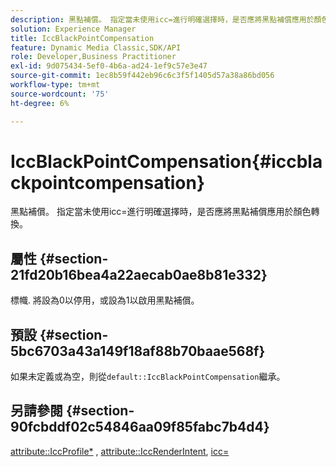 ```yaml
---
description: 黑點補償。 指定當未使用icc=進行明確選擇時，是否應將黑點補償應用於顏色轉換。
solution: Experience Manager
title: IccBlackPointCompensation
feature: Dynamic Media Classic,SDK/API
role: Developer,Business Practitioner
exl-id: 9d075434-5ef0-4b6a-ad24-1ef9c57e3e47
source-git-commit: 1ec8b59f442eb96c6c3f5f1405d57a38a86bd056
workflow-type: tm+mt
source-wordcount: '75'
ht-degree: 6%

---
```


# IccBlackPointCompensation{#iccblackpointcompensation}

黑點補償。 指定當未使用icc=進行明確選擇時，是否應將黑點補償應用於顏色轉換。

## 屬性 {#section-21fd20b16bea4a22aecab0ae8b81e332}

標幟. 將設為0以停用，或設為1以啟用黑點補償。

## 預設 {#section-5bc6703a43a149f18af88b70baae568f}

如果未定義或為空，則從`default::IccBlackPointCompensation`繼承。

## 另請參閱 {#section-90fcbddf02c54846aa09f85fabc7b4d4}

[attribute::IccProfile*](../../../../../ir-api/material-cat/image-rendering-api-ref/c-ir-material-catalog/c-ir-attributes-reference/r-ir-iccprofilergb.md#reference-cdaad25b155646ffa382d722fd324b30) , [attribute::IccRenderIntent](../../../../../ir-api/material-cat/image-rendering-api-ref/c-ir-material-catalog/c-ir-attributes-reference/r-ir-iccrenderintent.md#reference-3b80b7a4c25545a593c5076f318b5c40),  [icc=](../../../../../ir-api/http-protocol/image-rendering-api-ref/c-ir-http-protocol-ref/c-ir-http-protocol-command-reference/r-ir-icc.md#reference-86a2fff3cef24982ad2063d977a16e06)
